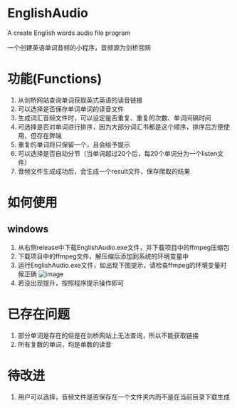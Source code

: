 # EnglishAudio
A create English words audio file program

一个创建英语单词音频的小程序，音频源为剑桥官网

# 功能(Functions)
1. 从剑桥网站查询单词获取英式英语的读音链接
2. 可以选择是否保存单词单词的读音文件
3. 生成词汇音频文件时，可以设定是否重复、重复的次数、单词间隔时间
4. 可选择是否对单词进行排序，因为大部分词汇书都是这个顺序，排序后方便使用，但存在弊端
5. 重复的单词将只保留一个，且会给予提示
6. 可以选择是否自动分节（当单词超过20个后，每20个单词分为一个listen文件）
7. 音频文件生成成功后，会生成一个result文件，保存爬取的结果

# 如何使用
## windows
1. 从右侧release中下载EnglishAudio.exe文件，并下载项目中的ffmpeg压缩包
2. 下载项目中的ffmpeg文件，解压缩后添加到系统的环境变量中
3. 运行EnglishAudio.exe文件，如出现下图提示，请检查ffmpeg的环境变量时候正确
![image](https://user-images.githubusercontent.com/31961185/113503263-495c0380-9563-11eb-9699-e748eeadb388.png)
4. 若没出现提升，按照程序提示操作即可

# 已存在问题
1. 部分单词是存在的但是在剑桥网站上无法查询，所以不能获取链接
2. 所有复数的单词，均是单数的读音

# 待改进
1. 用户可以选择，音频文件是否保存在一个文件夹内而不是在当前目录下载生成
